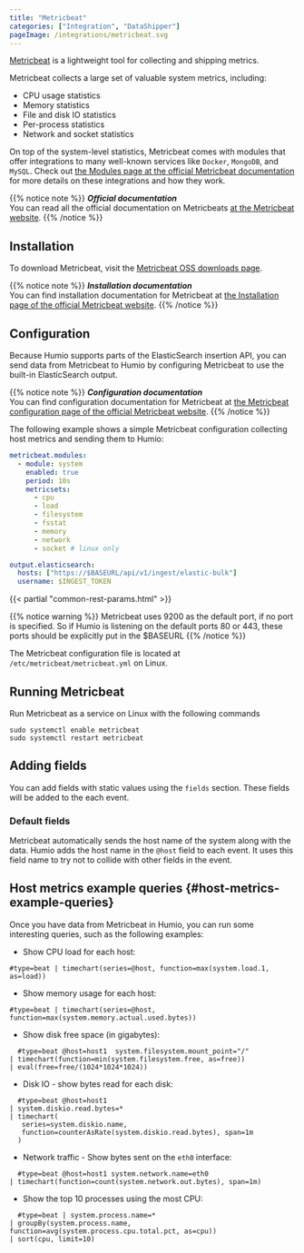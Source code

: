 ```yaml
---
title: "Metricbeat"
categories: ["Integration", "DataShipper"]
pageImage: /integrations/metricbeat.svg
---
```


[Metricbeat](https://www.elastic.co/products/beats/metricbeat) is a lightweight tool for collecting and shipping metrics.

Metricbeat collects a large set of valuable system metrics, including:

* CPU usage statistics
* Memory statistics
* File and disk IO statistics
* Per-process statistics
* Network and socket statistics

On top of the system-level statistics, Metricbeat comes with modules that offer
integrations to many well-known services like `Docker`, `MongoDB`, and `MySQL`.
Check out [the Modules page at the official Metricbeat documentation](https://www.elastic.co/guide/en/beats/metricbeat/current/metricbeat-modules.html)
for more details on these integrations and how they work.


{{% notice note %}}
***Official documentation***  
You can read all the official documentation on Metricbeats [at the Metricbeat website](https://www.elastic.co/guide/en/beats/metricbeat/current/index.html).
{{% /notice %}}

## Installation

To download Metricbeat, visit the [Metricbeat OSS downloads page](https://www.elastic.co/downloads/beats/metricbeat-oss).

{{% notice note %}}
***Installation documentation***  
You can find installation documentation for Metricbeat at [the Installation page of the official Metricbeat website](https://www.elastic.co/guide/en/beats/metricbeat/current/metricbeat-installation.html).
{{% /notice %}}


## Configuration

Because Humio supports parts of the ElasticSearch insertion API, you can send
data from Metricbeat to Humio by configuring Metricbeat to use the built-in
ElasticSearch output.

{{% notice note %}}
***Configuration documentation***  
You can find configuration documentation for Metricbeat at [the Metricbeat configuration page of the official Metricbeat website](https://www.elastic.co/guide/en/beats/metricbeat/current/configuring-howto-metricbeat.html).
{{% /notice %}}


The following example shows a simple Metricbeat configuration collecting host metrics and sending them to Humio:

```yaml
metricbeat.modules:
  - module: system
    enabled: true
    period: 10s
    metricsets:
      - cpu
      - load
      - filesystem
      - fsstat
      - memory
      - network
      - socket # linux only

output.elasticsearch:
  hosts: ["https://$BASEURL/api/v1/ingest/elastic-bulk"]
  username: $INGEST_TOKEN
```

{{< partial "common-rest-params.html" >}}


{{% notice warning %}}
Metricbeat uses 9200 as the default port, if no port is specified. So if Humio is listening on the default ports 80 or 443, these ports should be explicitly put in the $BASEURL
{{% /notice %}}

The Metricbeat configuration file is located at `/etc/metricbeat/metricbeat.yml` on Linux.

## Running Metricbeat

Run Metricbeat as a service on Linux with the following commands

```shell
sudo systemctl enable metricbeat
sudo systemctl restart metricbeat
```

## Adding fields

You can add fields with static values using the `fields` section. These fields
will be added to the each event.

### Default fields

Metricbeat automatically sends the host name of the system along with the data.
Humio adds the host name in the `@host` field to each event. It uses this field
name to try not to collide with other fields in the event.

## Host metrics example queries {#host-metrics-example-queries}

Once you have data from Metricbeat in Humio, you can run some interesting
queries, such as the following examples:

* Show CPU load for each host:
```humio
#type=beat | timechart(series=@host, function=max(system.load.1, as=load))
```

* Show memory usage for each host:
```humio
#type=beat | timechart(series=@host, function=max(system.memory.actual.used.bytes))
```

* Show disk free space (in gigabytes):
```humio
  #type=beat @host=host1  system.filesystem.mount_point="/"
| timechart(function=min(system.filesystem.free, as=free))
| eval(free=free/(1024*1024*1024))
```

* Disk IO - show bytes read for each disk:
```humio
  #type=beat @host=host1
| system.diskio.read.bytes=*
| timechart(
   series=system.diskio.name,
   function=counterAsRate(system.diskio.read.bytes), span=1m
  )
```

* Network traffic - Show bytes sent on the `eth0` interface:
```humio
  #type=beat @host=host1 system.network.name=eth0
| timechart(function=count(system.network.out.bytes), span=1m)
```

* Show the top 10 processes using the most CPU:
```humio
  #type=beat | system.process.name=*
| groupBy(system.process.name, function=avg(system.process.cpu.total.pct, as=cpu))
| sort(cpu, limit=10)
```

